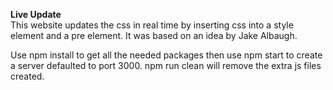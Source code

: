 **Live Update**  
This website updates the css in real time by inserting css into a style element and a pre element. It was based on an idea by Jake Albaugh.   
  
Use npm install to get all the needed packages then use npm start to create a server defaulted to port 3000. npm run clean will remove the extra js files created.  
